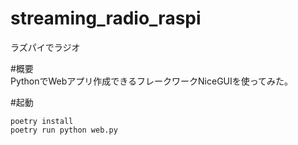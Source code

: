 # streaming_radio_raspi
ラズパイでラジオ

#概要  
PythonでWebアプリ作成できるフレークワークNiceGUIを使ってみた。  

#起動  
```
poetry install  
poetry run python web.py
```
